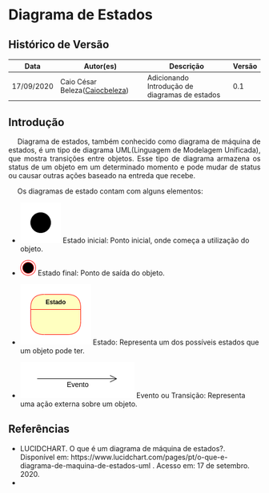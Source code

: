 # Diagrama de Estados
## Histórico de Versão

<table>
  <thead>
    <tr>
      <th>Data</th>
      <th>Autor(es)</th>   
      <th>Descrição</th>
      <th>Versão</th>  
    </tr>
  </thead>
  <tbody>
    <tr>
      <td>17/09/2020</td>
      <td>Caio César Beleza(<a target="blank" href="https://github.com/Caiocbeleza">Caiocbeleza</a>)</td>
      <td>Adicionando Introdução de diagramas de estados</td>
      <td>
     0.1  
      </td>
    </tr>
  </tbody>
</table>

## Introdução

<p align="justify">&emsp;
Diagrama de estados, também conhecido como diagrama de máquina de estados, é um tipo de diagrama UML(Linguagem de Modelagem Unificada), que mostra transições entre objetos. Esse tipo de diagrama armazena os status de um objeto em um determinado momento e pode mudar de status ou causar outras ações baseado na entreda que recebe.
</p>
<p align="justify">&emsp;
Os diagramas de estado contam com alguns elementos:
<ul>
<li>

![Estado Inicial](../../images/UML/EstadoInicial.png)
Estado inicial: Ponto inicial, onde começa a utilização do objeto.</li>
<li>

![Estado Inicial](../../images/UML/EstadoFinal.png)
Estado final: Ponto de saída do objeto.</li>

<li>

![Estado Inicial](../../images/UML/Estado.png)
Estado: Representa um dos possíveis estados que um objeto pode ter.</li>

<li>

![Estado Inicial](../../images/UML/Evento.png)
Evento ou Transição: Representa uma ação externa sobre um objeto.</li>
</ul>
</p>

## Referências
<ul>
<li>LUCIDCHART.
O que é um diagrama de máquina de estados?. Disponível em: https://www.lucidchart.com/pages/pt/o-que-e-diagrama-de-maquina-de-estados-uml . Acesso em: 17 de setembro. 2020. </li>
<li></li>
</ul>
